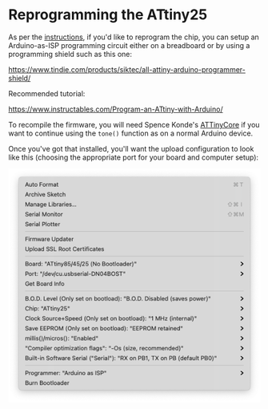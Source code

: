 # Reprogramming the ATtiny25

As per the [instructions](instructions.pdf), if you'd like to reprogram the chip, you can setup an Arduino-as-ISP programming circuit either on a breadboard or by using a programming shield such as this one:

https://www.tindie.com/products/siktec/all-attiny-arduino-programmer-shield/

Recommended tutorial: 

https://www.instructables.com/Program-an-ATtiny-with-Arduino/

To recompile the firmware, you will need Spence Konde's [ATTinyCore](https://github.com/SpenceKonde/ATTinyCore) if you want to continue using the `tone()` function as on a normal Arduino device. 

Once you've got that installed, you'll want the upload configuration to look like this (choosing the appropriate port for your board and computer setup): 

![](settings.png)